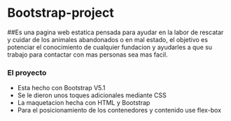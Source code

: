 # Bootstrap-project

##Es una pagina web estatica pensada para ayudar en la labor de rescatar y cuidar de los animales abandonados o en mal estado, el objetivo es potenciar el conocimiento de cualquier fundacion y ayudarles a que su trabajo para contactar con mas personas sea mas facil.

### El proyecto
- Esta hecho con Bootstrap V5.1
- Se le dieron unos toques adicionales mediante CSS
- La maquetacion hecha con HTML y Bootstrap
- Para el posicionamiento de los contenedores y contenido use flex-box


